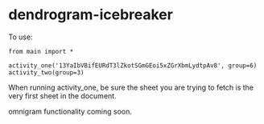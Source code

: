 # dendrogram-icebreaker

To use:

```
from main import *

activity_one('13YaIbVBifEURdT3lZkotSGmGEoi5xZGrXbmLydtpAv8', group=6)
activity_two(group=3)
```

When running activity_one, be sure the sheet you are trying to fetch is the very first sheet in the document.

omnigram functionality coming soon.
